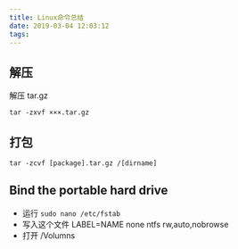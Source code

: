 ```yaml
---
title: Linux命令总结
date: 2019-03-04 12:03:12
tags:	
---
```



## 解压
解压 tar.gz
```shell
tar -zxvf ×××.tar.gz
```

## 打包
```shell
tar -zcvf [package].tar.gz /[dirname]
```
<!--more-->
## Bind the portable hard drive
- 运行  ```sudo nano /etc/fstab```
- 写入这个文件 LABEL=NAME none ntfs rw,auto,nobrowse
- 打开 /Volumns






